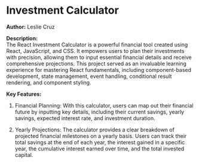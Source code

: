 # Investment Calculator

**Author:** Leslie Cruz

**Description:**  
The React Investment Calculator is a powerful financial tool created using React, JavaScript, and CSS. It empowers users to plan their investments with precision, allowing them to input essential financial details and receive comprehensive projections. This project served as an invaluable learning experience for mastering React fundamentals, including component-based development, state management, event handling, conditional result rendering, and component styling.

**Key Features:**
  1. Financial Planning: With this calculator, users can map out their financial future by inputting key details, including their current savings, yearly savings, expected interest rate, and investment duration.

  2. Yearly Projections: The calculator provides a clear breakdown of projected financial milestones on a yearly basis. Users can track their total savings at the end of each year, the interest gained in a specific year, the cumulative interest earned over time, and the total invested capital.

